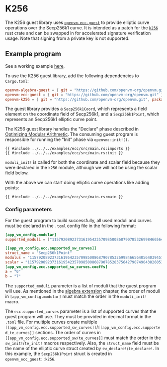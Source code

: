 # K256

The K256 guest library uses [`openvm-ecc-guest`](../custom-extensions/ecc.md) to provide elliptic curve operations over the Secp256k1 curve. It is intended as a patch for the [`k256`](https://crates.io/crates/k256) rust crate and can be swapped in for accelerated signature verification usage. Note that signing from a private key is not supported. 


## Example program

See a working example [here](https://github.com/openvm-org/openvm/blob/main/examples/ecc/src/main.rs).

To use the K256 guest library, add the following dependencies to `Cargo.toml`:

```toml
openvm-algebra-guest = { git = "https://github.com/openvm-org/openvm.git" }
openvm-ecc-guest = { git = "https://github.com/openvm-org/openvm.git" }
openvm-k256 = { git = "https://github.com/openvm-org/openvm.git", package = "k256" }
```

The guest library provides a `Secp256k1Coord`, which represents a field element on the coordinate field of Secp256k1, and a `Secp256k1Point`, which represents an Secp256k1 elliptic curve point.

The K256 guest library handles the "Declare" phase described in [Optimizing Modular Arithmetic](../custom-extensions/overview.md#optimizing-modular-arithmetic). The consuming guest program is responsible for running the "Init" phase via `openvm::init!()`.

```rust,no_run,noplayground
{{ #include ../../../examples/ecc/src/main.rs:imports }}
{{ #include ../../../examples/ecc/src/main.rs:init }}
```

`moduli_init!` is called for both the coordinate and scalar field because they were declared in the `k256` module, although we will not be using the scalar field below.

With the above we can start doing elliptic curve operations like adding points:

```rust,no_run,noplayground
{{ #include ../../../examples/ecc/src/main.rs:main }}
```

### Config parameters

For the guest program to build successfully, all used moduli and curves must be declared in the `.toml` config file in the following format:

```toml
[app_vm_config.modular]
supported_moduli = ["115792089237316195423570985008687907853269984665640564039457584007908834671663", "115792089237316195423570985008687907852837564279074904382605163141518161494337"]

[[app_vm_config.ecc.supported_sw_curves]]
struct_name = "Secp256k1Point"
modulus = "115792089237316195423570985008687907853269984665640564039457584007908834671663"
scalar = "115792089237316195423570985008687907852837564279074904382605163141518161494337"
[app_vm_config.ecc.supported_sw_curves.coeffs]
a = "0"
b = "7"
```

The `supported_moduli` parameter is a list of moduli that the guest program will use. As mentioned in the [algebra extension](../custom-extensions/algebra.md) chapter, the order of moduli in `[app_vm_config.modular]` must match the order in the `moduli_init!` macro.

The `ecc.supported_curves` parameter is a list of supported curves that the guest program will use. They must be provided in decimal format in the `.toml` file. For multiple curves create multiple `[[app_vm_config.ecc.supported_sw_curves]]`/`[[app_vm_config.ecc.supported_te_curves]]` sections. The order of curves in `[[app_vm_config.ecc.supported_sw/te_curves]]` must match the order in the `sw_init!`/`te_init!` macros respectively.
Also, the `struct_name` field must be the name of the elliptic curve struct created by `sw_declare!`/`te_declare!`.
In this example, the `Secp256k1Point` struct is created in `openvm_ecc_guest::k256`.

